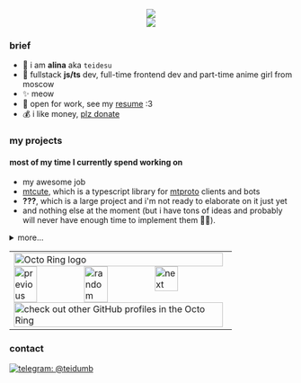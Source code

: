 <p align="center">
<img src="https://github-readme-stats.vercel.app/api?username=teidesu&show_icons=true&title_color=be15dc&icon_color=be15dc" />
<br>
<img src="https://hits.seeyoufarm.com/api/count/incr/badge.svg?url=https%3A%2F%2Fgithub.com%2Fteidesu&count_bg=%23BE15DC&title_bg=%23555555&icon=&icon_color=%23E7E7E7&title=page%20views&edge_flat=false"/>
</p>

### brief
- 🌸 i am **alina** aka `teidesu`
- 🎀 fullstack **js/ts** dev, full-time frontend dev and part-time anime girl from moscow
- ✨ meow
- 💼 open for work, see my [resume](//s3.tei.su/resume-uwu.pdf) :3
- 💰 i like money, [plz donate](//tei.su/donate)

### my projects
#### most of my time I currently spend working on
 - my awesome job
 - [mtcute](//github.com/mtcute/mtcute), which is a typescript library for [mtproto](https://core.telegram.org/mtproto) clients and bots
 - **???**, which is a large project and i'm not ready to elaborate on it just yet 
 - and nothing else at the moment (but i have tons of ideas and probably will never have enough time to implement them 🤷‍♀️).

<details>
<summary>more...</summary>

#### i also made these open-source thingies
 - [protoflex](//github.com/teidesu/protoflex), a js tool for parsing and building arbitrary [protobuf](https://developers.google.com/protocol-buffers) messages.
 - [eager-async-pool](//github.com/teidesu/eager-async-pool), a simple to use, fully asynchronous and iterable-based async pool for js.
 - [zenly-proto](//github.com/teidesu/zenly-proto), a collection of reverse-engineered .proto files from zenly
 - [vk-audio](https://gist.github.com/teidesu/a0ef09d62abf42b6bbf83bb3608a084f), a js script that produces [vk](//vk.com) tokens valid for usage with restricted `audio.*` api methods
 - [ym_recognition](https://gist.github.com/teidesu/1718f1516b497e060db3bb0b8255142c), a python script that (ab)uses yandex alice to recognize music (poor man's shazam)
 - [sourcemap-extractor.js](https://gist.github.com/teidesu/a189d2325a31ccf138617c5c5ef3a937), a js script that loads and extracts original code from js source maps
 - [tg-stickers-downloader.js](https://gist.github.com/teidesu/0b77f714fb5468a4d1d675c951970a1b), a js script that downloads sticker packs from telegram using bot api
 - [bencode.js](https://gist.github.com/teidesu/c36f671ab9bbac5a5d4e62f8cd6bd671), a small js library for bencode (used in .torrent files)
 - [base32.js](https://gist.github.com/teidesu/9162403a4d32d3adc6234c6db0a2bf81), a small js library for base32 using nodejs buffers
 - [torrent-to-magnet.ts](https://gist.github.com/teidesu/5e23c5f2af0b6b435ccbe47b805e6f82), a small js script/library that converts .torrent files to `magnet:` links
 - [drklo-emoji-ripper.js](https://gist.github.com/teidesu/d23866ed94d0274e8cd117f00a16b465), a utility that can be used to rip emojis from [DrKLO/Telegram](//github.com/DrKLO/Telegram) and generate sprites and data

#### as well as some closed-source for private use
 - `alice-tts.js`, a script that (ab)uses yandex speechkit through yandex alice
 - `create-fcm-token.js`, a script that headlessly creates valid fcm tokens for android apps
 - `fcm.js`, a script that headlessly connects to google fcm and receives push messages
 - `widevine-js`, a library that (not perfectly, but still) decrypts [widevine](https://en.wikipedia.org/wiki/Widevine)-protected content
 - `obfs.io-deobf.js`, a script that deobfuscates (some of) code obfuscated using [obfuscator.io](https://obfuscator.io/)
</details>


<table align="center"><tbody><tr><td><a href="https://octo-ring.com/"><img src="https://octo-ring.com/static/img/widget/top.png" width="99%" alt="Octo Ring logo" align="top"></a><br><a href="https://octo-ring.com/p/teidesu/prev"><img src="https://octo-ring.com/static/img/widget/prev.png" width="33%" alt="previous" align="top" title="previous profile"></a><a href="https://octo-ring.com/p/teidesu/random"><img src="https://octo-ring.com/static/img/widget/random.png" width="33%" alt="random" align="top" title="random profile"></a><a href="https://octo-ring.com/p/teidesu/next"><img src="https://octo-ring.com/static/img/widget/next.png" width="33%" alt="next" align="top" title="next profile"></a><br><a href="https://octo-ring.com/"><img src="https://octo-ring.com/static/img/widget/bottom.png" width="99%" alt="check out other GitHub profiles in the Octo Ring" align="top"></a></td></tr></tbody></table> 

### contact
[![telegram: @teidumb](https://img.shields.io/badge/Telegram---?logo=telegram&style=for-the-badge&color=blue)](//t.me/teidumb)
